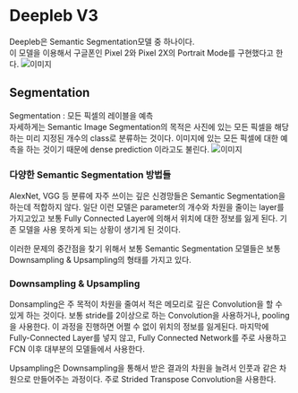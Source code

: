 # Deepleb V3

Deepleb은 Semantic Segmentation모델 중 하나이다.   
이 모델을 이용해서 구글폰인 Pixel 2와 Pixel 2X의 Portrait Mode를 구현했다고 한다.
![`이미지`](https://4.bp.blogspot.com/-pQ1j2lyMvMw/WeUbl8BfPdI/AAAAAAAACDk/_nR4-zLdzIoaxOHhbb3AHPRSQRwhb8FfQCLcBGAs/s640/girl-with-the-orange-hat-s.jpg)   

## Segmentation

Segmentation : 모든 픽셀의 레이블을 예측   
자세하게는 Semantic Image Segmentation의 목적은 사진에 있는 모든 픽셀을 해당하는 미리 지정된 개수의 class로 분류하는 것이다. 이미지에 있는 모든 픽셀에 대한 예측을 하는 것이기 때문에 dense prediction 이라고도 불린다.
![`이미지`](https://miro.medium.com/max/686/1*pa-PDx8PxNzeFtOecx8t_Q.png)   

### 다양한 Semantic Segmentation 방법들

AlexNet, VGG 등 분류에 자주 쓰이는 깊은 신경망들은 Semantic Segmentation을 하는데 적합하지 않다. 일단 이런 모델은 parameter의 개수와 차원을 줄이는 layer를 가지고있고
보통 Fully Connected Layer에 의해서 위치에 대한 정보를 잃게 된다. 기존 모델을 사용 못하게 되는 상황이 생기게 된 것이다.

이러한 문제의 중간점을 찾기 위해서 보통 Semantic Segmentation 모델들은 보통 Downsampling & Upsampling의 형태를 가지고 있다.

### Downsampling & Upsampling

Donsampling은 주 목적이 차원을 줄여서 적은 메모리로 깊은 Convolution을 할 수 있게 하는 것이다. 보통 stride를 2이상으로 하는 Convolution을 사용하거나, pooling을 사용한다. 이 과정을 진행하면
어쩔 수 없이 위치의 정보를 잃게된다. 마지막에 Fully-Connected Layer를 넣지 않고, Fully Connected Network를 주로 사용하고 FCN 이후 대부분의 모델들에서 사용한다.

Upsampling은 Downsampling을 통해서 받은 결과의 차원을 늘려서 인풋과 같은 차원으로 만들어주는 과정이다. 주로 Strided Transpose Convolution을 사용한다.